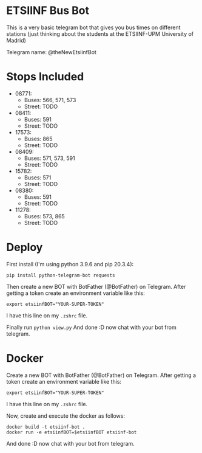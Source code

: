 # ETSIINF Bus Bot
This is a very basic telegram bot that gives you bus times on different stations (just thinking about the students at the ETSIINF-UPM University of Madrid)

Telegram name: @theNewEtsiinfBot

# Stops Included
- 08771: 
  * Buses: 566, 571, 573
  * Street: TODO
- 08411:
  * Buses: 591
  * Street: TODO
- 17573:
  * Buses: 865
  * Street: TODO
- 08409:
  * Buses: 571, 573, 591
  * Street: TODO
- 15782:
  * Buses: 571
  * Street: TODO
- 08380:
  * Buses: 591
  * Street: TODO
- 11278:
  * Buses: 573, 865
  * Street: TODO

# Deploy

First install (I'm using python 3.9.6 and pip 20.3.4):
```console
pip install python-telegram-bot requests
```

Then create a new BOT with BotFather (@BotFather) on Telegram. After getting a token create an environment variable like this:
```console
export etsiinfBOT="YOUR-SUPER-TOKEN"
```
I have this line on my `.zshrc` file. 

Finally run `python view.py`
And done :D now chat with your bot from telegram.

# Docker

Create a new BOT with BotFather (@BotFather) on Telegram. After getting a token create an environment variable like this:
```console
export etsiinfBOT="YOUR-SUPER-TOKEN"
```
I have this line on my `.zshrc` file. 

Now, create and execute the docker as follows:
```console
docker build -t etsiinf-bot .
docker run -e etsiinfBOT=$etsiinfBOT etsiinf-bot
```

And done :D now chat with your bot from telegram.
